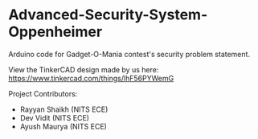# Advanced-Security-System-Oppenheimer
Arduino code for Gadget-O-Mania contest's security problem statement.

View the TinkerCAD design made by us here: https://www.tinkercad.com/things/lhF56PYWemG

Project Contributors: 
- Rayyan Shaikh (NITS ECE)
- Dev Vidit (NITS ECE)
- Ayush Maurya (NITS ECE)
